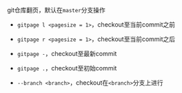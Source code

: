 git仓库翻页，默认在`master`分支操作

- `gitpage l <pagesize = 1>`，checkout至当前commit之前
- `gitpage r <pagesize = 1>`，checkout至当前commit之后
- `gitpage -`，checkout至最新commit
- `gitpage .`，checkout至初始commit

- `--branch <branch>`，checkout在`<branch>`分支上进行
